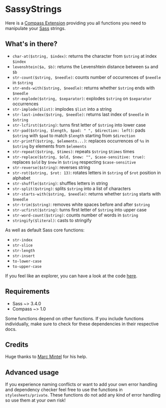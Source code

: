 # SassyStrings

Here is a [Compass Extension](http://compass-style.org/) providing you all functions you need to manipulate your [Sass](http://sass-lang.com/) strings.

## What's in there?

* `char-at($string, $index)`: returns the character from `$string` at index `$index`
* `levenshtein($a, $b)`: returns the Levenshtein distance between `$a` and `$b`
* `str-count($string, $needle)`: counts number of occurrences of `$needle` in `$string`
* `str-ends-with($string, $needle)`: returns whether `$string` ends with `$needle`
* `str-explode($string, $separator)`: explodes `$string` on `$separator` occurrences
* `str-implode($list)`: implodes `$list` into a string
* `str-last-index($string, $needle)`: returns last index of `$needle` in `$string`
* `str-lcfirst($string)`: turns first letter of `$string` into lower case
* `str-pad($string, $length, $pad: " ", $direction: left)`: pads `$string` with `$pad` to match `$length` starting from `$direction`
* `str-printf($string, $elements...)`: replaces occurrences of `%s` in `$string` by elements from `$elements`
* `str-repeat($string, $times)`: repeats `$string` `$times` times
* `str-replace($string, $old, $new: "", $case-sensitive: true)`: replaces `$old` by `$new` in `$string` respecting `$case-sensitive`
* `str-reverse($string)`: reverses string
* `str-rot($string, $rot: 13)`: rotates letters in `$string` of `$rot` position in alphabet
* `str-shuffle($string)`: shuffles letters in string
* `str-split($string)`: splits `$string` into a list of characters
* `str-starts-with($string, $needle)`: returns whether `$string` starts with `$needle`
* `str-trim($string)`: removes white spaces before and after `$string`
* `str-ucfirst($string)`: turns first letter of `$string` into upper case
* `str-word-count($string)`: counts number of words in `$string`
* `stringify($literal)`: casts to stringify

As well as default Sass core functions:

* `str-index`
* `str-slice`
* `str-length`
* `str-insert`
* `to-lower-case`
* `to-upper-case`

If you feel like an explorer, you can have a look at the code [here](https://github.com/HugoGiraudel/SassyStrings/tree/master/stylesheets).

## Requirements

* Sass ~> 3.4.0
* Compass ~> 1.0

Some functions depend on other functions. If you include functions individually, make sure to check for these dependencies in their respective docs.

## Credits

Huge thanks to [Marc Mintel](http://twitter.com/marcmintel) for his help.

## Advanced usage

If you experience naming conflicts or want to add your own error handling and dependency checker feel free to use the functions in `stylesheets/private`.
These functions do not add any kind of error handling so use them at your own risk!
